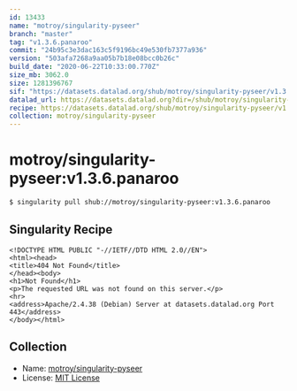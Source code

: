 ```yaml
---
id: 13433
name: "motroy/singularity-pyseer"
branch: "master"
tag: "v1.3.6.panaroo"
commit: "24b95c3e3dac163c5f9196bc49e530fb7377a936"
version: "503afa7268a9aa05b7b18e08bcc0b26c"
build_date: "2020-06-22T10:33:00.770Z"
size_mb: 3062.0
size: 1281396767
sif: "https://datasets.datalad.org/shub/motroy/singularity-pyseer/v1.3.6.panaroo/2020-06-22-24b95c3e-503afa72/503afa7268a9aa05b7b18e08bcc0b26c.sif"
datalad_url: https://datasets.datalad.org?dir=/shub/motroy/singularity-pyseer/v1.3.6.panaroo/2020-06-22-24b95c3e-503afa72/
recipe: https://datasets.datalad.org/shub/motroy/singularity-pyseer/v1.3.6.panaroo/2020-06-22-24b95c3e-503afa72/Singularity
collection: motroy/singularity-pyseer
---
```


# motroy/singularity-pyseer:v1.3.6.panaroo

```bash
$ singularity pull shub://motroy/singularity-pyseer:v1.3.6.panaroo
```

## Singularity Recipe

```singularity
<!DOCTYPE HTML PUBLIC "-//IETF//DTD HTML 2.0//EN">
<html><head>
<title>404 Not Found</title>
</head><body>
<h1>Not Found</h1>
<p>The requested URL was not found on this server.</p>
<hr>
<address>Apache/2.4.38 (Debian) Server at datasets.datalad.org Port 443</address>
</body></html>
```

## Collection

 - Name: [motroy/singularity-pyseer](https://github.com/motroy/singularity-pyseer)
 - License: [MIT License](https://api.github.com/licenses/mit)

